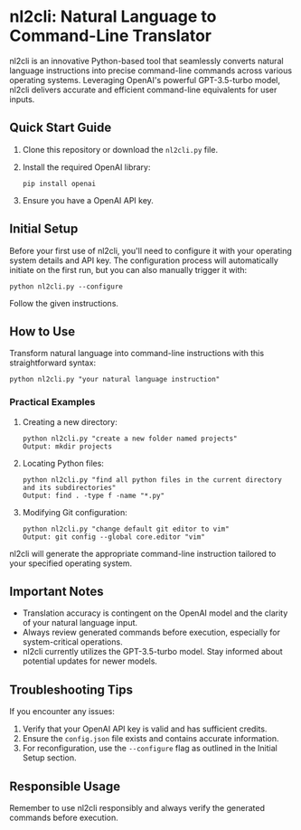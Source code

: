# nl2cli: Natural Language to Command-Line Translator

nl2cli is an innovative Python-based tool that seamlessly converts natural language instructions into precise command-line commands across various operating systems. Leveraging OpenAI's powerful GPT-3.5-turbo model, nl2cli delivers accurate and efficient command-line equivalents for user inputs.

## Quick Start Guide

1. Clone this repository or download the `nl2cli.py` file.
2. Install the required OpenAI library:

   ```
   pip install openai
   ```

3. Ensure you have a OpenAI API key.

## Initial Setup

Before your first use of nl2cli, you'll need to configure it with your operating system details and API key. The configuration process will automatically initiate on the first run, but you can also manually trigger it with:

```
python nl2cli.py --configure
```

Follow the given instructions.

## How to Use

Transform natural language into command-line instructions with this straightforward syntax:

```
python nl2cli.py "your natural language instruction"
```

### Practical Examples

1. Creating a new directory:
   ```
   python nl2cli.py "create a new folder named projects"
   Output: mkdir projects
   ```

2. Locating Python files:
   ```
   python nl2cli.py "find all python files in the current directory and its subdirectories"
   Output: find . -type f -name "*.py"
   ```

3. Modifying Git configuration:
   ```
   python nl2cli.py "change default git editor to vim"
   Output: git config --global core.editor "vim"
   ```

nl2cli will generate the appropriate command-line instruction tailored to your specified operating system.

## Important Notes

- Translation accuracy is contingent on the OpenAI model and the clarity of your natural language input.
- Always review generated commands before execution, especially for system-critical operations.
- nl2cli currently utilizes the GPT-3.5-turbo model. Stay informed about potential updates for newer models.

## Troubleshooting Tips

If you encounter any issues:
1. Verify that your OpenAI API key is valid and has sufficient credits.
2. Ensure the `config.json` file exists and contains accurate information.
3. For reconfiguration, use the `--configure` flag as outlined in the Initial Setup section.

## Responsible Usage

Remember to use nl2cli responsibly and always verify the generated commands before execution. 
